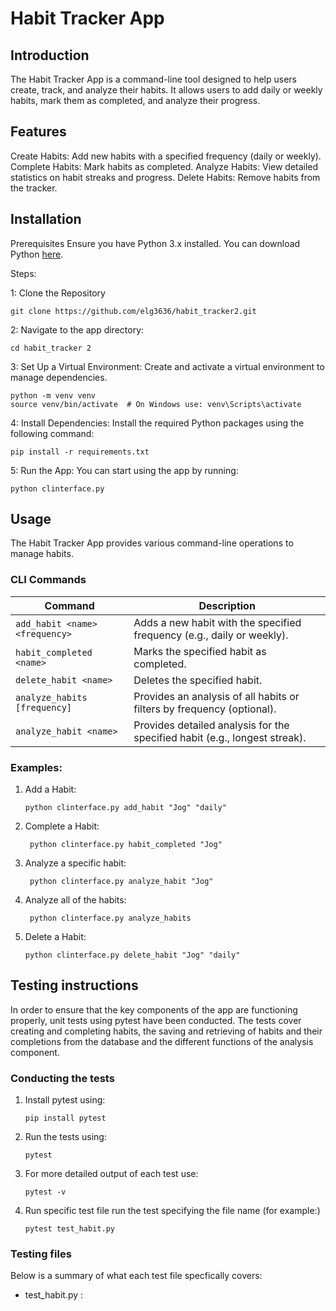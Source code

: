 # Habit Tracker App
## Introduction
The Habit Tracker App is a command-line tool designed to help users create, track, and analyze their habits. It allows users to add daily or weekly habits, mark them as completed, and analyze their progress.

## Features
Create Habits: Add new habits with a specified frequency (daily or weekly).
Complete Habits: Mark habits as completed.
Analyze Habits: View detailed statistics on habit streaks and progress.
Delete Habits: Remove habits from the tracker.

## Installation
Prerequisites
Ensure you have Python 3.x installed. You can download Python [here](https://www.python.org/downloads/).

Steps:

1: Clone the Repository
  ```
  git clone https://github.com/elg3636/habit_tracker2.git
  ```

2: Navigate to the app directory:
  ```
  cd habit_tracker 2
  ```
3: Set Up a Virtual Environment: Create and activate a virtual environment to manage dependencies.
  ```
  python -m venv venv
  source venv/bin/activate  # On Windows use: venv\Scripts\activate

  ```
4: Install Dependencies: Install the required Python packages using the following command:

  ```
  pip install -r requirements.txt
  ```

5: Run the App: You can start using the app by running:
  ```
  python clinterface.py
  ```

## Usage
The Habit Tracker App provides various command-line operations to manage habits.

### CLI Commands

| Command | Description |
| --- | --- |
| `add_habit <name> <frequency>` | Adds a new habit with the specified frequency (e.g., daily or weekly).|
| `habit_completed <name>` | Marks the specified habit as completed.|
| `delete_habit <name>` | Deletes the specified habit.|
| `analyze_habits [frequency]` | Provides an analysis of all habits or filters by frequency (optional).|
| `analyze_habit <name>` | Provides detailed analysis for the specified habit (e.g., longest streak).|

### Examples:

1. Add a Habit:
   ```
   python clinterface.py add_habit "Jog" "daily"
   ```
2. Complete a Habit:
   ```
    python clinterface.py habit_completed "Jog"
   ```
3. Analyze a specific habit:
   ```
    python clinterface.py analyze_habit "Jog"
   ```
4. Analyze all of the habits:
   ```
    python clinterface.py analyze_habits
   ```
5. Delete a Habit:
   ```
   python clinterface.py delete_habit "Jog" "daily"
   ```

## Testing instructions

In order to ensure that the key components of the app are functioning properly, unit tests using pytest have been conducted. 
The tests cover creating and completing habits, the saving and retrieving of habits and their completions from the database and the different functions of the analysis component.

### Conducting the tests
1. Install pytest using:
   ```
   pip install pytest
   ```
2. Run the tests using:
   ```
   pytest
   ```
3. For more detailed output of each test use:
   ```
   pytest -v
   ```
4. Run specific test file run the test specifying the file name (for example:)
   ```
   pytest test_habit.py
   ```

### Testing files
Below is a summary of what each test file specfically covers:
+ test_habit.py : 

